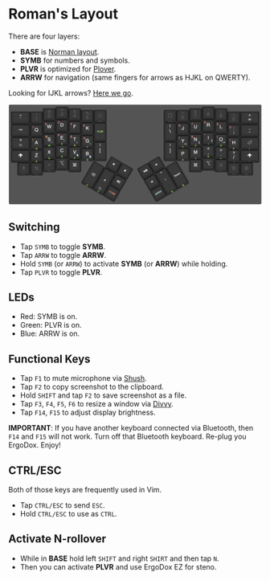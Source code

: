 # Roman's Layout

There are four layers:

- **BASE** is [Norman layout](https://normanlayout.info/).
- **SYMB** for numbers and symbols.
- **PLVR** is optimized for [Plover](http://www.openstenoproject.org).
- **ARRW** for navigation (same fingers for arrows as HJKL on QWERTY).

Looking for IJKL arrows? [Here we
go](../romanzolotarev-norman-plover-osx/).

[![keyboard-layout](romanzolotarev-norman-plover-osx-hjkl.png)](http://www.keyboard-layout-editor.com/#/gists/56ffedceb0668dda47c993e7271563e0)

## Switching

- Tap `SYMB` to toggle **SYMB**.
- Tap `ARRW` to toggle **ARRW**.
- Hold `SYMB` (or `ARRW`) to activate **SYMB** (or **ARRW**) while holding.
- Tap `PLVR` to toggle **PLVR**.

## LEDs

- Red: SYMB is on.
- Green: PLVR is on.
- Blue: ARRW is on.

## Functional Keys

- Tap `F1` to mute microphone via [Shush](http://mizage.com/shush/).
- Tap `F2` to copy screenshot to the clipboard.
- Hold `SHIFT` and tap `F2` to save screenshot as a file.
- Tap `F3`, `F4`, `F5`, `F6` to resize a window via [Divvy](http://mizage.com/divvy/).
- Tap `F14`, `F15` to adjust display brightness.

**IMPORTANT**: If you have another keyboard connected via Bluetooth, then
`F14` and `F15` will not work. Turn off that Bluetooth keyboard. Re-plug
you ErgoDox. Enjoy!

## CTRL/ESC

Both of those keys are frequently used in Vim.

- Tap `CTRL/ESC` to send `ESC`.
- Hold `CTRL/ESC` to use as `CTRL`.

## Activate N-rollover

- While in **BASE** hold left `SHIFT` and right `SHIRT` and then tap `N`.
- Then you can activate **PLVR** and use ErgoDox EZ for steno.
